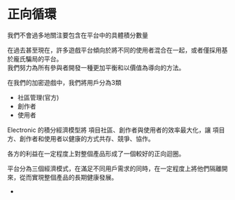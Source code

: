 # 正向循環

我們不會過多地關注要包含在平台中的具體積分數量

在過去甚至現在，許多遊戲平台傾向於將不同的使用者混合在一起，或者僅採用基於龐氏騙局的平台。\
我們努力為所有參與者開發一種更加平衡和以價值為導向的方法。

在我們的加密遊戲中，我們將用戶分為3類

* 社區管理(官方)
* 創作者
* 使用者

Electronic 的積分經濟模型將 項目社區、創作者與使用者的效率最大化，讓 項目方、創作者和使用者以健康的方式共存、競爭、協作。

各方的利益在一定程度上對整個產品形成了一個較好的正向迴圈。

平台分為三個經濟模式，在滿足不同用戶需求的同時，在一定程度上將他們隔離開來，從而實現整個產品的長期健康發展。

*
